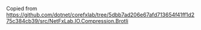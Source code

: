 Copied from https://github.com/dotnet/corefxlab/tree/5dbb7ad206e67afd713654f41ff1d275c384cb39/src/NetFxLab.IO.Compression.Brotli